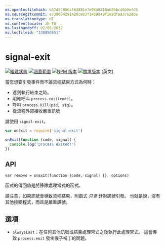 ```yaml
---
ms.openlocfilehash: b57d53856af64881e7e98a8218ab0bbcd6b0efd6
ms.sourcegitcommit: e739004291428ce83f14b9d49f1e9dfaa3762dde
ms.translationtype: HT
ms.contentlocale: zh-TW
ms.lasthandoff: 02/05/2022
ms.locfileid: "138050551"
---
```

# <a name="signal-exit"></a>signal-exit

[![組建狀態](https://travis-ci.org/tapjs/signal-exit.png)](https://travis-ci.org/tapjs/signal-exit)
[![涵蓋範圍](https://coveralls.io/repos/tapjs/signal-exit/badge.svg?branch=master)](https://coveralls.io/r/tapjs/signal-exit?branch=master)
[![NPM 版本](https://img.shields.io/npm/v/signal-exit.svg)](https://www.npmjs.com/package/signal-exit)
[![標準版本](https://img.shields.io/badge/release-standard%20version-brightgreen.svg)](https://github.com/conventional-changelog/standard-version) (英文)

當您想要引發事件而不論流程結束方式為何時：

* 達到執行結束之時。
* 明確呼叫 `process.exit(code)`。
* 呼叫 `process.kill(pid, sig)`。
* 從流程外部接收嚴重訊號

請使用 `signal-exit`。

```js
var onExit = require('signal-exit')

onExit(function (code, signal) {
  console.log('process exited!')
})
```

## <a name="api"></a>API

`var remove = onExit(function (code, signal) {}, options)`

函式的傳回值是將移除處理常式的函式。

請注意，如果訊號會導致流程結束，則函式 *只會* 針對訊號引發。  也就是說，沒有其他接聽程式，而且是嚴重訊號。

## <a name="options"></a>選項

* `alwaysLast`：在任何其他訊號或結束處理常式之後執行此處理常式。  這會導致 `process.emit` 發生猴子補丁的問題。
